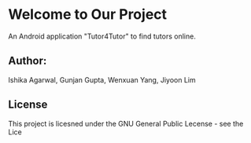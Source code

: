 # Welcome to Our Project
 An Android application "Tutor4Tutor" to find tutors online.
 

## Author: 
Ishika Agarwal, Gunjan Gupta, Wenxuan Yang, Jiyoon Lim

## License
This project is licesned under the GNU General Public Lecense - see the Lice
